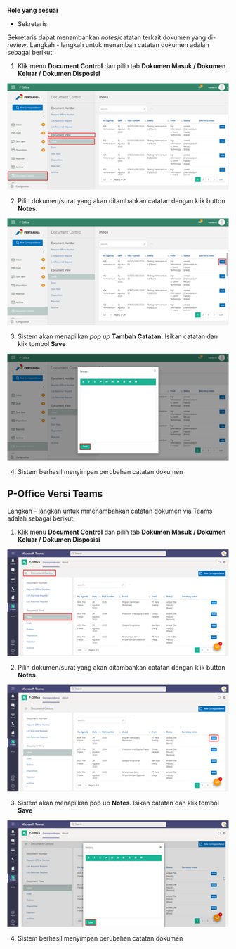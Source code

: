 **Role yang sesuai**

- Sekretaris

Sekretaris dapat menambahkan *notes*/catatan terkait dokumen yang di-*review*. Langkah - langkah untuk menambah catatan dokumen adalah sebagai berikut

1. Klik menu **Document Control** dan pilih tab **Dokumen Masuk / Dokumen Keluar / Dokumen Disposisi**

![gambar](DocumentControl/DC_Web/MM13.png)

2. Pilih dokumen/surat yang akan ditambahkan catatan dengan klik button **Notes**.

![gambar](DocumentControl/DC_Web/MM14.png)

3. Sistem akan menapilkan _pop up_ **Tambah Catatan.** Isikan catatan dan klik tombol **Save**

![gambar](DocumentControl/DC_Web/MM15.png)

4. Sistem berhasil menyimpan perubahan catatan dokumen


## **P-Office Versi Teams**

Langkah - langkah untuk mmenambahkan catatan dokumen via Teams adalah sebagai berikut:

1. Klik menu **Document Control** dan pilih tab **Dokumen Masuk / Dokumen Keluar / Dokumen Disposisi**

![gambar](DocumentControl/DC_Teams/DC14.png)

2. Pilih dokumen/surat yang akan ditambahkan catatan dengan klik button **Notes**.

![gambar](DocumentControl/DC_Teams/DC15.png)

3. Sistem akan menapilkan pop up **Notes**. Isikan catatan dan klik tombol **Save**

![gambar](DocumentControl/DC_Teams/DC16.png)

4. Sistem berhasil menyimpan perubahan catatan dokumen